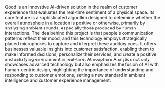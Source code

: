 Qood is an innovative AI-driven solution in the realm of customer experience that evaluates the real-time sentiment of a physical space. Its core feature is a sophisticated algorithm designed to determine whether the overall atmosphere in a location is positive or otherwise, primarily by analyzing ambient sounds, especially those produced by human interactions. The idea behind this project is that people's communication patterns reflect their mood, and this technology employs strategically placed microphones to capture and interpret these auditory cues. It offers businesses valuable insights into customer satisfaction, enabling them to make informed decisions, personalize their services, and create a positive and satisfying environment in real-time. Atmosphere Analytics not only showcases advanced technology but also emphasizes the fusion of AI with human-centric design, highlighting the importance of understanding and responding to customer emotions, setting a new standard in ambient intelligence and customer experience management.
